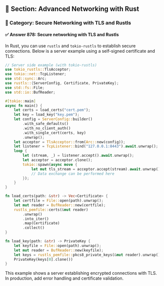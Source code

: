 ## 📘 Section: Advanced Networking with Rust  
### 🔹 Category: Secure Networking with TLS and Rustls  
#### ✅ Answer 878: Secure networking with TLS and Rustls

In Rust, you can use `rustls` and `tokio-rustls` to establish secure connections. Below is a server example using a self-signed certificate and TLS:

```rust
// Server side example (with tokio-rustls)
use tokio_rustls::TlsAcceptor;
use tokio::net::TcpListener;
use std::sync::Arc;
use rustls::{ServerConfig, Certificate, PrivateKey};
use std::fs::File;
use std::io::BufReader;

#[tokio::main]
async fn main() {
    let certs = load_certs("cert.pem");
    let key = load_key("key.pem");
    let config = ServerConfig::builder()
        .with_safe_defaults()
        .with_no_client_auth()
        .with_single_cert(certs, key)
        .unwrap();
    let acceptor = TlsAcceptor::from(Arc::new(config));
    let listener = TcpListener::bind("127.0.0.1:8443").await.unwrap();
    loop {
        let (stream, _) = listener.accept().await.unwrap();
        let acceptor = acceptor.clone();
        tokio::spawn(async move {
            let mut tls_stream = acceptor.accept(stream).await.unwrap();
            // Data exchange can be performed here
        });
    }
}

fn load_certs(path: &str) -> Vec<Certificate> {
    let certfile = File::open(path).unwrap();
    let mut reader = BufReader::new(certfile);
    rustls_pemfile::certs(&mut reader)
        .unwrap()
        .into_iter()
        .map(Certificate)
        .collect()
}

fn load_key(path: &str) -> PrivateKey {
    let keyfile = File::open(path).unwrap();
    let mut reader = BufReader::new(keyfile);
    let keys = rustls_pemfile::pkcs8_private_keys(&mut reader).unwrap();
    PrivateKey(keys[0].clone())
}
```

This example shows a server establishing encrypted connections with TLS. In production, add error handling and certificate validation.

